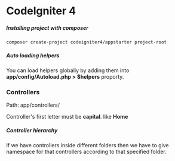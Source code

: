 # CodeIgniter 4

##### Installing project with composer

```
composer create-project codeigniter4/appstarter project-root
```

##### Auto loading helpers

You can load helpers globally by adding them into **app/config/Autoload.php  >  $helpers** proporty.



### Controllers

Path: app/controllers/

Controller's first letter must be **capital**. like **Home**

##### Controller hierarchy

If we have controllers inside different folders then we have to give namespace for that controllers according to that specified folder. 

